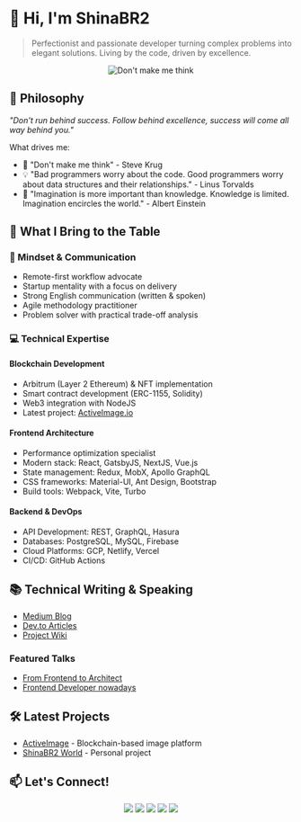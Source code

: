 # 👋 Hi, I'm ShinaBR2

> Perfectionist and passionate developer turning complex problems into elegant solutions. Living by the code, driven by excellence.

<div align="center">
  <img src="https://res.cloudinary.com/shinabr2/image/upload/v1596200768/profile/sharer-min.png" alt="Don't make me think" />
</div>

## 💭 Philosophy
*"Don't run behind success. Follow behind excellence, success will come all way behind you."*

What drives me:
- 🤔 "Don't make me think" - Steve Krug
- 💡 "Bad programmers worry about the code. Good programmers worry about data structures and their relationships." - Linus Torvalds
- 🌟 "Imagination is more important than knowledge. Knowledge is limited. Imagination encircles the world." - Albert Einstein

## 🚀 What I Bring to the Table

### 🧠 Mindset & Communication
- Remote-first workflow advocate
- Startup mentality with a focus on delivery
- Strong English communication (written & spoken)
- Agile methodology practitioner
- Problem solver with practical trade-off analysis

### 💻 Technical Expertise

#### Blockchain Development
- Arbitrum (Layer 2 Ethereum) & NFT implementation
- Smart contract development (ERC-1155, Solidity)
- Web3 integration with NodeJS
- Latest project: [ActiveImage.io](https://activeimage.io/)

#### Frontend Architecture
- Performance optimization specialist
- Modern stack: React, GatsbyJS, NextJS, Vue.js
- State management: Redux, MobX, Apollo GraphQL
- CSS frameworks: Material-UI, Ant Design, Bootstrap
- Build tools: Webpack, Vite, Turbo

#### Backend & DevOps
- API Development: REST, GraphQL, Hasura
- Databases: PostgreSQL, MySQL, Firebase
- Cloud Platforms: GCP, Netlify, Vercel
- CI/CD: GitHub Actions

## 📚 Technical Writing & Speaking
- [Medium Blog](https://medium.com/@shinabr2)
- [Dev.to Articles](https://dev.to/shinabr2)
- [Project Wiki](https://github.com/shinaBR2/shinabr2-world/wiki)

### Featured Talks
- [From Frontend to Architect](https://github.com/shinaBR2/justiceforfrontend)
- [Frontend Developer nowadays](https://docs.google.com/presentation/d/1poug18RJ8znFIiku65sqs4vn9i-JuA7pDW7Tqe7rmbU/edit?usp=sharing)

## 🛠️ Latest Projects
- [ActiveImage](https://activeimage.io/) - Blockchain-based image platform
- [ShinaBR2 World](https://github.com/shinaBR2/shinabr2-world) - Personal project

## 📫 Let's Connect!
<div align="center">
  <a href="mailto:ShinaBR2@gmail.com"><img src="https://img.shields.io/badge/Email-D14836?style=for-the-badge&logo=gmail&logoColor=white"/></a>
  <a href="https://dev.to/shinabr2"><img src="https://img.shields.io/badge/dev.to-0A0A0A?style=for-the-badge&logo=dev.to&logoColor=white"/></a>
  <a href="https://medium.com/@shinabr2"><img src="https://img.shields.io/badge/Medium-12100E?style=for-the-badge&logo=medium&logoColor=white"/></a>
  <a href="https://stackoverflow.com/users/8270395/shinabr2"><img src="https://img.shields.io/badge/Stack_Overflow-FE7A16?style=for-the-badge&logo=stack-overflow&logoColor=white"/></a>
  <a href="https://shinabr2.com/"><img src="https://img.shields.io/badge/Website-4285F4?style=for-the-badge&logo=google-chrome&logoColor=white"/></a>
</div>
